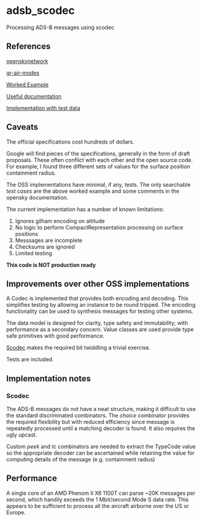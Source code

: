 # adsb_scodec
Processing ADS-B messages using scodec

## References

[openskynetwork](https://github.com/openskynetwork/java-adsb)

[gr-air-modes](https://github.com/bistromath/gr-air-modes)

[Worked Example](http://www.lll.lu/~edward/edward/adsb/DecodingADSBposition.html)

[Useful documentation](http://adsb-decode-guide.readthedocs.io/en/latest/identification.html)

[Implementation with test data](https://github.com/junzis/pyModeS)

## Caveats

The official specifications cost hundreds of dollars.

Google will find pieces of the specifications, generally in the form
of draft proposals. These often conflict with each other and the open source
code. For example, I found three different sets of values for the surface position containment
radius. 

The OSS implementations have minimal, if any, tests. The only searchable _test cases_ are  the
above worked example and some comments in the opensky documentation. 

The current implementation has a number of known limitations:

1. Ignores gilham encoding on altitude
2. No logic to perform CompactRepresentation processing on surface positions
3. Messsages are incomplete
4. Checksums are ignored
5. Limited testing


**This code is NOT production ready**

## Improvements over other OSS implementations

A Codec is implemented that provides both encoding and decoding.
This simplifies testing by allowing an instance to be round tripped.
The encoding functionality can be used to synthesis messages for testing other systems.

The data model is designed for clarity, type safety and immutability; with performance as a secondary concern.
Value classes are used provide type safe primitives with good performance.

[Scodec](http://scodec.org/) makes the required bit twiddling a trivial exercise. 

Tests are included.


## Implementation notes


### Scodec

The ADS-B messages do not have a neat structure, making it difficult to use the standard discriminated combinators.
The _choice_ combinator provides the required flexibility but with reduced efficiency since message is repeatedly processed
until a matching decoder is found. It also requires the ugly upcast. 

Custom _peek_ and _tc_ combinators are needed to extract the TypeCode value so the appropriate decoder can be ascertained
while retaining the value for computing details of the message (e.g. containment radius)

## Performance

A single core of an AMD Phenom II X6 1100T can parse ~20K messages per second, which handily exceeds the 1 Mbit/second Mode S
data rate. This appears to be sufficient to process all the aircraft airborne over the US or Europe.
